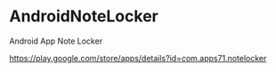 # AndroidNoteLocker
Android App Note Locker 

https://play.google.com/store/apps/details?id=com.apps71.notelocker
